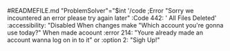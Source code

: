 #READMEFILE.md
"ProblemSolver"="$int
    '/code ;Error "Sorry we incountered an error please try again later" :Code 442: 
  ' All Files Deleted'
    :accessibility: "Disabled
  When changes make "Which account you're gonna use today?" 
  When made acoount :error 214: "Youre already made an account wanna log on in to it" or :option 2: "Sigh Up!"
  
